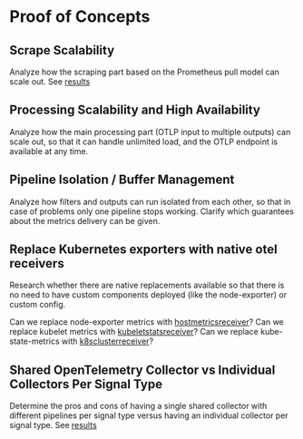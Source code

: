 # Proof of Concepts

## Scrape Scalability
Analyze how the scraping part based on the Prometheus pull model can scale out. See [results](./pocs/scrape-scalability/README.md)

## Processing Scalability and High Availability
Analyze how the main processing part (OTLP input to multiple outputs) can scale out, so that it can handle unlimited load, and the OTLP endpoint is available at any time.

## Pipeline Isolation / Buffer Management
Analyze how filters and outputs can run isolated from each other, so that in case of problems only one pipeline stops working. Clarify which guarantees about the metrics delivery can be given.

## Replace Kubernetes exporters with native otel receivers
Research whether there are native replacements available so that there is no need to have custom components deployed (like the node-exporter) or custom config.

Can we replace node-exporter metrics with [hostmetricsreceiver](https://github.com/open-telemetry/opentelemetry-collector-contrib/tree/main/receiver/hostmetricsreceiver)?
Can we replace kubelet metrics with [kubeletstatsreceiver](https://github.com/open-telemetry/opentelemetry-collector-contrib/blob/main/receiver/kubeletstatsreceiver)?
Can we replace kube-state-metrics with [k8sclusterreceiver](https://github.com/open-telemetry/opentelemetry-collector-contrib/tree/main/receiver/k8sclusterreceiver)?

## Shared OpenTelemetry Collector vs Individual Collectors Per Signal Type 

Determine the pros and cons of having a single shared collector with different pipelines per signal type versus having an individual collector per signal type. See [results](./pocs/shared-vs-per-sinal-type-collector/README.md)
